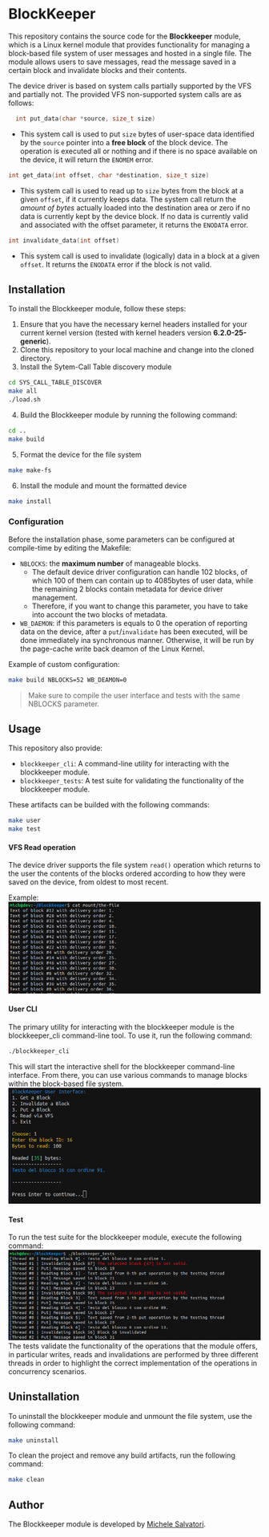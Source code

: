 # BlockKeeper
This repository contains the source code for the **Blockkeeper** module, which is a Linux kernel module that provides functionality for managing a block-based file system of user messages and hosted in a single file. The module allows users to save messages, read the message saved in a certain block and invalidate blocks and their contents.

The device driver is based on system calls partially supported by the VFS and partially not. The provided VFS non-supported system calls are as follows:
```C
  int put_data(char *source, size_t size)
```
* This system call is used to put `size` bytes of user-space data identified by the `source` pointer into a **free block** of the block device. The operation is executed all or nothing and if there is no space available on the device, it will return the `ENOMEM` error.

```C
int get_data(int offset, char *destination, size_t size)
```
* This system call is used to read up to `size` bytes from the block at a given `offset`, if it currently keeps data. The system call return the *amount of bytes* actually loaded into the destination area or zero if no data is currently kept by the device block. If no data is currently valid and associated with the offset parameter, it returns the `ENODATA` error.

```C
int invalidate_data(int offset)
```
* This system call is used to invalidate (logically) data in a block at a given `offset`. It returns the `ENODATA` error if the block is not valid.

## Installation
To install the Blockkeeper module, follow these steps:

1. Ensure that you have the necessary kernel headers installed for your current kernel version (tested with kernel headers version **6.2.0-25-generic**).
2. Clone this repository to your local machine and change into the cloned directory.
3. Install the Sytem-Call Table discovery module

```bash
cd SYS_CALL_TABLE_DISCOVER
make all
./load.sh
```
4. Build the Blockkeeper module by running the following command:

```bash
cd ..
make build
```
5. Format the device for the file system

```bash
make make-fs
```

6. Install the module and mount the formatted device

```bash
make install
```

### Configuration
Before the installation phase, some parameters can be configured at compile-time by editing the Makefile:
* `NBLOCKS`: the **maximum number** of manageable blocks. 
  * The default device driver configuration can handle 102 blocks, of which 100 of them can contain up to 4085bytes of user data, while the remaining 2 blocks contain metadata for device driver management.
  * Therefore, if you want to change this parameter, you have to take into account the two blocks of metadata.
* `WB_DAEMON`: if this parameters is equals to 0 the operation of reporting data on the device, after a `put`/`invalidate` has been executed, will be done immediately ina synchronous manner. Otherwise, it will be run by the page-cache write back deamon of the Linux Kernel.

Example of custom configuration:
```bash
make build NBLOCKS=52 WB_DEAMON=0
```
> Make sure to compile the user interface and tests with the same NBLOCKS parameter.

## Usage
This repository also provide:
* `blockkeeper_cli`: A command-line utility for interacting with the blockkeeper module.
* `blockkeeper_tests`: A test suite for validating the functionality of the blockkeeper module.

These artifacts can be builded with the following commands:
```bash
make user
make test
```

#### VFS Read operation
The device driver supports the file system `read()` operation which returns to the user the contents of the blocks ordered according to how they were saved on the device, from oldest to most recent.

Example:
![cat-pic](.img/cat.png)

#### User CLI
The primary utility for interacting with the blockkeeper module is the blockkeeper_cli command-line tool. To use it, run the following command:

```bash
./blockkeeper_cli
```
This will start the interactive shell for the blockkeeper command-line interface. From there, you can use various commands to manage blocks within the block-based file system.
![usercli_pic](.img/user_cli.png)

#### Test
To run the test suite for the blockkeeper module, execute the following command:
![tests_pic](.img/tests.png)
The tests validate the functionality of the operations that the module offers, in particular writes, reads and invalidations are performed by three different threads in order to highlight the correct implementation of the operations in concurrency scenarios.
## Uninstallation
To uninstall the blockkeeper module and unmount the file system, use the following command:
```bash
make uninstall
```

To clean the project and remove any build artifacts, run the following command:
```bash
make clean
```

## Author
The Blockkeeper module is developed by [Michele Salvatori](www.github.com/michsalvv).

